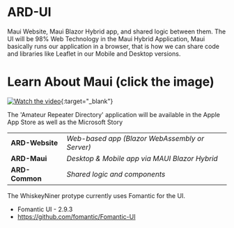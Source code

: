 # ARD-UI
Maui Website, Maui Blazor Hybrid app, and shared logic between them. The UI will be 98% Web Technology in the Maui Hybrid Application, Maui basically runs our application in a browser, that is how we can share code and libraries like Leaflet in our Mobile and Desktop versions. 

# Learn About Maui (click the image)
[![Watch the video](https://img.youtube.com/vi/f8d-Qpfdzc4/hqdefault.jpg)](https://www.youtube.com/embed/f8d-Qpfdzc4){:target="_blank"}

The 'Amateur Repeater Directory' application will be available in the Apple App Store as well as the Microsoft Story

|   |   |
| ------------ | ------------ |
|**ARD-Website**|   *Web-based app (Blazor WebAssembly or Server)*
|**ARD-Maui**|  *Desktop & Mobile app via MAUI Blazor Hybrid*
|**ARD-Common**|  *Shared logic and components*


The WhiskeyNiner protype currently uses Fomantic for the UI.

 * Fomantic UI - 2.9.3
 * https://github.com/fomantic/Fomantic-UI
